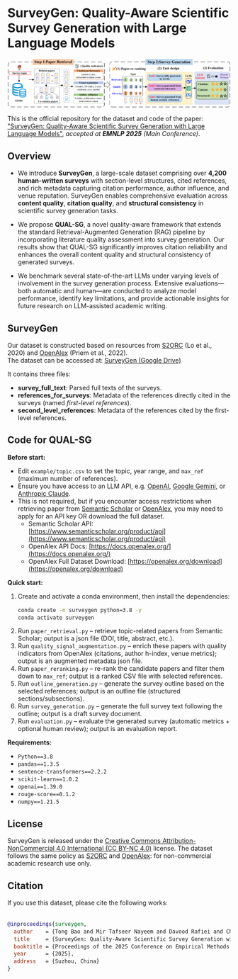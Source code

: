 # SurveyGen: Quality-Aware Scientific Survey Generation with Large Language Models

![SurveyGen Overview](./Code/SurveyGen.png)

This is the official repository for the dataset and code of the paper:  ["SurveyGen: Quality-Aware Scientific Survey Generation with Large Language Models"](https://arxiv.org/abs/2508.17647),  *accepted at **EMNLP 2025** (Main Conference)*.

## Overview



- We introduce **SurveyGen**, a large-scale dataset comprising over **4,200 human-written surveys** with section-level structures, cited references, and rich metadata capturing citation performance, author influence, and venue reputation. SurveyGen enables comprehensive evaluation across **content quality**, **citation quality**, and **structural consistency** in scientific survey generation tasks.  

- We propose **QUAL-SG**, a novel quality-aware framework that extends the standard Retrieval-Augmented Generation (RAG) pipeline by incorporating literature quality assessment into survey generation. Our results show that QUAL-SG significantly improves citation reliability and enhances the overall content quality and structural consistency of generated surveys.  

- We benchmark several state-of-the-art LLMs under varying levels of involvement in the survey generation process. Extensive evaluations—both automatic and human—are conducted to analyze model performance, identify key limitations, and provide actionable insights for future research on LLM-assisted academic writing.  

## SurveyGen

Our dataset is constructed based on resources from [S2ORC](https://allenai.org/data/s2orc) (Lo et al., 2020) and [OpenAlex](https://openalex.org/) (Priem et al., 2022).  
The dataset can be accessed at:  [SurveyGen (Google Drive)](https://drive.google.com/drive/folders/1ky6FAd2rs9XPjmOrTMScPbPu_tBv4veh?usp=sharing)  

It contains three files:  

- **survey_full_text**: Parsed full texts of the surveys.  
- **references_for_surveys**: Metadata of the references directly cited in the surveys (named *first-level references*). 
- **second_level_references**: Metadata of the references cited by the first-level references.  

## Code for QUAL-SG

**Before start:**  
- Edit `example/topic.csv` to set the topic, year range, and `max_ref` (maximum number of references).  
- Ensure you have access to an LLM API, e.g. [OpenAI](https://platform.openai.com/), [Google Gemini](https://ai.google/discover/gemini/), or [Anthropic Claude](https://www.anthropic.com/claude).  
- This is not required, but if you encounter access restrictions when retrieving paper from [Semantic Scholar](https://www.semanticscholar.org/product/api) or [OpenAlex](https://docs.openalex.org/), you may need to apply for an API key OR download the full dataset.  
  - Semantic Scholar API: [https://www.semanticscholar.org/product/api](https://www.semanticscholar.org/product/api)  
  - OpenAlex API Docs: [https://docs.openalex.org/](https://docs.openalex.org/)  
  - OpenAlex Full Dataset Download: [https://openalex.org/download](https://openalex.org/download)  


**Quick start:**  
1. Create and activate a conda environment, then install the dependencies:  
   ```bash
   conda create -n surveygen python=3.8 -y
   conda activate surveygen
2. Run `paper_retrieval.py` – retrieve topic-related papers from Semantic Scholar; output is a json file (DOI, title, abstract, etc.).  
3. Run `quality_signal_augmentation.py` – enrich these papers with quality indicators from OpenAlex (citations, author h-index, venue metrics); output is an augmented metadata json file. 
4. Run `paper_reranking.py` – re-rank the candidate papers and filter them down to `max_ref`; output is a ranked CSV file with selected references.  
5. Run `outline_generation.py` – generate the survey outline based on the selected references; output is an outline file (structured sections/subsections).  
6. Run `survey_generation.py` – generate the full survey text following the outline; output is a draft survey document.  
6. Run `evaluation.py` – evaluate the generated survey (automatic metrics + optional human review); output is an evaluation report.  

**Requirements:** 

- `Python==3.8`  
- `pandas==1.3.5`  
- `sentence-transformers==2.2.2`  
- `scikit-learn==1.0.2`  
- `openai==1.39.0`  
- `rouge-score==0.1.2`  
- `numpy==1.21.5`
  
##  License
SurveyGen is released under the [Creative Commons Attribution-NonCommercial 4.0 International (CC BY-NC 4.0)](https://creativecommons.org/licenses/by-nc/4.0/legalcode) license.  The dataset follows the same policy as [S2ORC](https://allenai.org/data/s2orc) and [OpenAlex](https://openalex.org/): for non-commercial academic research use only.


## Citation

If you use this dataset, please cite the following works:

```bibtex

@inproceedings{surveygen,
  author    = {Tong Bao and Mir Tafseer Nayeem and Davood Rafiei and Chengzhi Zhang},
  title     = {SurveyGen: Quality-Aware Scientific Survey Generation with Large Language Models},
  booktitle = {Proceedings of the 2025 Conference on Empirical Methods in Natural Language Processing (EMNLP)},
  year      = {2025},
  address   = {Suzhou, China}
}
